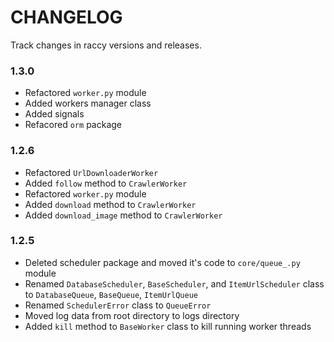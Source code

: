# CHANGELOG

Track changes in raccy versions and releases.

### 1.3.0
- Refactored `worker.py` module
- Added workers manager class
- Added signals
- Refacored `orm` package

### 1.2.6

- Refactored `UrlDownloaderWorker`
- Added `follow` method to `CrawlerWorker`
- Refactored `worker.py` module
- Added `download` method to `CrawlerWorker`
- Added `download_image` method to `CrawlerWorker`


### 1.2.5

- Deleted scheduler package and moved it's code to `core/queue_.py` module
- Renamed `DatabaseScheduler`, `BaseScheduler`, and `ItemUrlScheduler` class to `DatabaseQueue`, `BaseQueue`, `ItemUrlQueue`
- Renamed `SchedulerError` class to `QueueError`
- Moved log data from root directory to logs directory
- Added `kill` method to `BaseWorker` class to kill running worker threads
